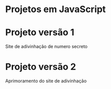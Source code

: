 <h1>Projetos em JavaScript</h1>

<h1>Projeto versão 1</h1>
<p1>Site de adivinhação de numero secreto</p1>

<h1>Projeto versão 2</h1>
<p1>Aprimoramento do site de adivinhação</p1>
